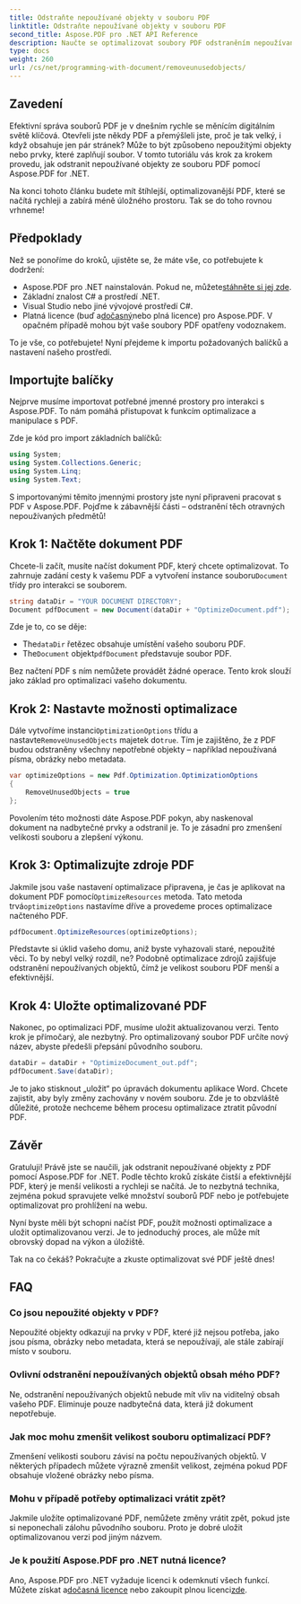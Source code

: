 ```yaml
---
title: Odstraňte nepoužívané objekty v souboru PDF
linktitle: Odstraňte nepoužívané objekty v souboru PDF
second_title: Aspose.PDF pro .NET API Reference
description: Naučte se optimalizovat soubory PDF odstraněním nepoužívaných objektů pomocí Aspose.PDF for .NET. Podrobný průvodce zmenšením velikosti souboru a zlepšením výkonu.
type: docs
weight: 260
url: /cs/net/programming-with-document/removeunusedobjects/
---
```

## Zavedení

Efektivní správa souborů PDF je v dnešním rychle se měnícím digitálním světě klíčová. Otevřeli jste někdy PDF a přemýšleli jste, proč je tak velký, i když obsahuje jen pár stránek? Může to být způsobeno nepoužitými objekty nebo prvky, které zaplňují soubor. V tomto tutoriálu vás krok za krokem provedu, jak odstranit nepoužívané objekty ze souboru PDF pomocí Aspose.PDF for .NET. 

Na konci tohoto článku budete mít štíhlejší, optimalizovanější PDF, které se načítá rychleji a zabírá méně úložného prostoru. Tak se do toho rovnou vrhneme!

## Předpoklady

Než se ponoříme do kroků, ujistěte se, že máte vše, co potřebujete k dodržení:

-  Aspose.PDF pro .NET nainstalován. Pokud ne, můžete[stáhněte si jej zde](https://releases.aspose.com/pdf/net/).
- Základní znalost C# a prostředí .NET.
- Visual Studio nebo jiné vývojové prostředí C#.
-  Platná licence (buď a[dočasný](https://purchase.aspose.com/temporary-license/)nebo plná licence) pro Aspose.PDF. V opačném případě mohou být vaše soubory PDF opatřeny vodoznakem.
  
To je vše, co potřebujete! Nyní přejdeme k importu požadovaných balíčků a nastavení našeho prostředí.

## Importujte balíčky

Nejprve musíme importovat potřebné jmenné prostory pro interakci s Aspose.PDF. To nám pomáhá přistupovat k funkcím optimalizace a manipulace s PDF.

Zde je kód pro import základních balíčků:

```csharp
using System;
using System.Collections.Generic;
using System.Linq;
using System.Text;
```

S importovanými těmito jmennými prostory jste nyní připraveni pracovat s PDF v Aspose.PDF. Pojďme k zábavnější části – odstranění těch otravných nepoužívaných předmětů!

## Krok 1: Načtěte dokument PDF

 Chcete-li začít, musíte načíst dokument PDF, který chcete optimalizovat. To zahrnuje zadání cesty k vašemu PDF a vytvoření instance souboru`Document` třídy pro interakci se souborem.

```csharp
string dataDir = "YOUR DOCUMENT DIRECTORY";
Document pdfDocument = new Document(dataDir + "OptimizeDocument.pdf");
```

Zde je to, co se děje:
-  The`dataDir` řetězec obsahuje umístění vašeho souboru PDF.
-  The`Document` objekt`pdfDocument` představuje soubor PDF.

Bez načtení PDF s ním nemůžete provádět žádné operace. Tento krok slouží jako základ pro optimalizaci vašeho dokumentu.

## Krok 2: Nastavte možnosti optimalizace

 Dále vytvoříme instanci`OptimizationOptions` třídu a nastavte`RemoveUnusedObjects` majetek do`true`. Tím je zajištěno, že z PDF budou odstraněny všechny nepotřebné objekty – například nepoužívaná písma, obrázky nebo metadata.

```csharp
var optimizeOptions = new Pdf.Optimization.OptimizationOptions
{
    RemoveUnusedObjects = true
};
```

Povolením této možnosti dáte Aspose.PDF pokyn, aby naskenoval dokument na nadbytečné prvky a odstranil je. To je zásadní pro zmenšení velikosti souboru a zlepšení výkonu.

## Krok 3: Optimalizujte zdroje PDF

 Jakmile jsou vaše nastavení optimalizace připravena, je čas je aplikovat na dokument PDF pomocí`OptimizeResources` metoda. Tato metoda trvá`optimizeOptions` nastavíme dříve a provedeme proces optimalizace načteného PDF.

```csharp
pdfDocument.OptimizeResources(optimizeOptions);
```

Představte si úklid vašeho domu, aniž byste vyhazovali staré, nepoužité věci. To by nebyl velký rozdíl, ne? Podobně optimalizace zdrojů zajišťuje odstranění nepoužívaných objektů, čímž je velikost souboru PDF menší a efektivnější.

## Krok 4: Uložte optimalizované PDF

Nakonec, po optimalizaci PDF, musíme uložit aktualizovanou verzi. Tento krok je přímočarý, ale nezbytný. Pro optimalizovaný soubor PDF určíte nový název, abyste předešli přepsání původního souboru.

```csharp
dataDir = dataDir + "OptimizeDocument_out.pdf";
pdfDocument.Save(dataDir);
```

Je to jako stisknout „uložit“ po úpravách dokumentu aplikace Word. Chcete zajistit, aby byly změny zachovány v novém souboru. Zde je to obzvláště důležité, protože nechceme během procesu optimalizace ztratit původní PDF.

## Závěr

Gratuluji! Právě jste se naučili, jak odstranit nepoužívané objekty z PDF pomocí Aspose.PDF for .NET. Podle těchto kroků získáte čistší a efektivnější PDF, který je menší velikosti a rychleji se načítá. Je to nezbytná technika, zejména pokud spravujete velké množství souborů PDF nebo je potřebujete optimalizovat pro prohlížení na webu.

Nyní byste měli být schopni načíst PDF, použít možnosti optimalizace a uložit optimalizovanou verzi. Je to jednoduchý proces, ale může mít obrovský dopad na výkon a úložiště.

Tak na co čekáš? Pokračujte a zkuste optimalizovat své PDF ještě dnes!

## FAQ

### Co jsou nepoužité objekty v PDF?
Nepoužité objekty odkazují na prvky v PDF, které již nejsou potřeba, jako jsou písma, obrázky nebo metadata, která se nepoužívají, ale stále zabírají místo v souboru.

### Ovlivní odstranění nepoužívaných objektů obsah mého PDF?
Ne, odstranění nepoužívaných objektů nebude mít vliv na viditelný obsah vašeho PDF. Eliminuje pouze nadbytečná data, která již dokument nepotřebuje.

### Jak moc mohu zmenšit velikost souboru optimalizací PDF?
Zmenšení velikosti souboru závisí na počtu nepoužívaných objektů. V některých případech můžete výrazně zmenšit velikost, zejména pokud PDF obsahuje vložené obrázky nebo písma.

### Mohu v případě potřeby optimalizaci vrátit zpět?
Jakmile uložíte optimalizované PDF, nemůžete změny vrátit zpět, pokud jste si neponechali zálohu původního souboru. Proto je dobré uložit optimalizovanou verzi pod jiným názvem.

### Je k použití Aspose.PDF pro .NET nutná licence?
 Ano, Aspose.PDF pro .NET vyžaduje licenci k odemknutí všech funkcí. Můžete získat a[dočasná licence](https://purchase.aspose.com/temporary-license/) nebo zakoupit plnou licenci[zde](https://purchase.aspose.com/buy).